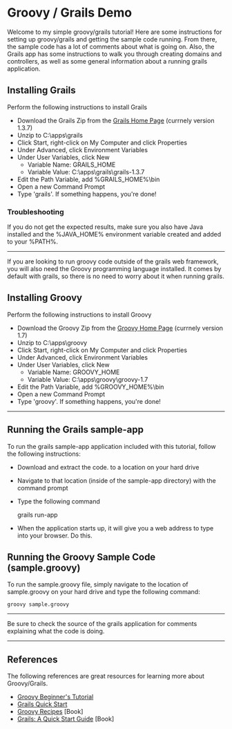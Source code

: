 # Groovy / Grails Demo

Welcome to my simple groovy/grails tutorial! Here are some instructions for setting up groovy/grails and getting the sample code running. From there, the sample code has a lot of comments about what is going on. Also, the Grails app has some instructions to walk you through creating domains and controllers, as well as some general information about a running grails application.


## Installing Grails

Perform the following instructions to install Grails

* Download the Grails Zip from the [Grails Home Page](http://grails.org) (currnely version 1.3.7)
* Unzip to C:\apps\grails
* Click Start, right-click on My Computer and click Properties
* Under Advanced, click Environment Variables
* Under User Variables, click New
	* Variable Name: GRAILS_HOME
	* Variable Value: C:\apps\grails\grails-1.3.7
* Edit the Path Variable, add %GRAILS_HOME%\bin
* Open a new Command Prompt
* Type 'grails'. If something happens, you're done!

### Troubleshooting

If you do not get the expected results, make sure you also have Java installed and the %JAVA_HOME% environment variable created and added to your %PATH%.

-----

If you are looking to run groovy code outside of the grails web framework, you will also need the Groovy programming language installed. It comes by default with grails, so there is no need to worry about it when running grails.

## Installing Groovy

Perform the following instructions to install Groovy

* Download the Groovy Zip from the [Groovy Home Page](http://groovy.codehaus.org/) (currnely version 1.7)
* Unzip to C:\apps\groovy
* Click Start, right-click on My Computer and click Properties
* Under Advanced, click Environment Variables
* Under User Variables, click New
	* Variable Name: GROOVY_HOME
	* Variable Value: C:\apps\groovy\groovy-1.7
* Edit the Path Variable, add %GROOVY_HOME%\bin
* Open a new Command Prompt
* Type 'groovy'. If something happens, you're done!

-----

## Running the Grails sample-app

To run the grails sample-app application included with this tutorial, follow the following instructions:

* Download and extract the code. to a location on your hard drive
* Navigate to that location (inside of the sample-app directory) with the command prompt
* Type the following command
	
	grails run-app

* When the application starts up, it will give you a web address to type into your browser. Do this.

## Running the Groovy Sample Code (sample.groovy)

To run the sample.groovy file, simply navigate to the location of sample.groovy on your hard drive and type the following command:

	groovy sample.groovy
	
-----

Be sure to check the source of the grails application for comments explaining what the code is doing.

-----

## References

The following references are great resources for learning more about Groovy/Grails.

* [Groovy Beginner's Tutorial](http://groovy.codehaus.org/Beginners+Tutorial)
* [Grails Quick Start](http://grails.org/Quick+Start)
* [Groovy Recipes](http://pragprog.com/titles/sdgrvr/groovy-recipes) [Book]
* [Grails: A Quick Start Guide](http://pragprog.com/titles/dkgrails/grails) [Book]